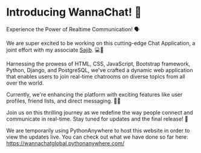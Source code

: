 # Introducing WannaChat! 💬
Experience the Power of Realtime Communication! 🗣

We are super excited to be working on this cutting-edge Chat Application, a joint effort with my associate <a href="https://www.github.com/sajib1066">Sajib</a>. 💻🤝

Harnessing the prowess of HTML, CSS, JavaScript, Bootstrap framework, Python, Django, and PostgreSQL, we've crafted a dynamic web application that enables users to join real-time chatrooms on diverse topics from all over the world. 

Currently, we're enhancing the platform with exciting features like user profiles, friend lists, and direct messaging. 🚀🌐

Join us on this thrilling journey as we redefine the way people connect and communicate in real-time. Stay tuned for updates and the final release! 🌟

We are temporarily using PythonAnywhere to host this website in order to view the updates live. You can check out what we have done so far here: https://wannachatglobal.pythonanywhere.com/
